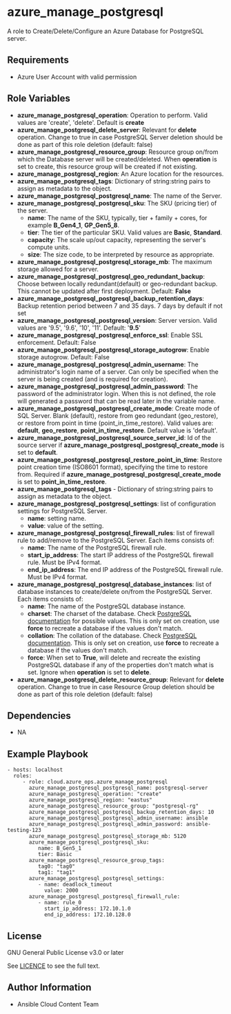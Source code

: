 azure_manage_postgresql
==================

A role to Create/Delete/Configure an Azure Database for PostgreSQL server.

Requirements
------------

* Azure User Account with valid permission

Role Variables
--------------

* **azure_manage_postgresql_operation**: Operation to perform. Valid values are 'create', 'delete'. Default is **create**
* **azure_manage_postgresql_delete_server**: Relevant for **delete** operation. Change to true in case PostgreSQL Server deletion should be done as part of this role deletion (default: false)
* **azure_manage_postgresql_resource_group**: Resource group on/from which the Database server will be created/deleted. When **operation** is set to create, this resource group will be created if not existing.
* **azure_manage_postgresql_region**: An Azure location for the resources.
* **azure_manage_postgresql_tags**: Dictionary of string:string pairs to assign as metadata to the object.
* **azure_manage_postgresql_postgresql_name**: The name of the Server.
* **azure_manage_postgresql_postgresql_sku**: The SKU (pricing tier) of the server.
  - **name**: The name of the SKU, typically, tier + family + cores, for example **B_Gen4_1**, **GP_Gen5_8**.
  - **tier**: The tier of the particular SKU. Valid values are **Basic**, **Standard**.
  - **capacity**: The scale up/out capacity, representing the server's compute units.
  - **size**: The size code, to be interpreted by resource as appropriate.
* **azure_manage_postgresql_postgresql_storage_mb**: The maximum storage allowed for a server.
* **azure_manage_postgresql_postgresql_geo_redundant_backup**: Choose between locally redundant(default) or geo-redundant backup. This cannot be updated after first deployment. Default: **False**
* **azure_manage_postgresql_postgresql_backup_retention_days**: Backup retention period between 7 and 35 days. 7 days by default if not set
* **azure_manage_postgresql_postgresql_version**: Server version. Valid values are '9.5', '9.6', '10', '11'. Default: '**9.5**'
* **azure_manage_postgresql_postgresql_enforce_ssl**: Enable SSL enforcement. Default: False
* **azure_manage_postgresql_postgresql_storage_autogrow**: Enable storage autogrow. Default: False
* **azure_manage_postgresql_postgresql_admin_username**: The administrator's login name of a server. Can only be specified when the server is being created (and is required for creation).
* **azure_manage_postgresql_postgresql_admin_password**: The password of the administrator login. When this is not defined, the role will generated a password that can be read later in the variable name.
* **azure_manage_postgresql_postgresql_create_mode**: Create mode of SQL Server. Blank (default), restore from geo redundant (geo_restore), or restore from point in time (point_in_time_restore). Valid values are: **default**, **geo_restore**, **point_in_time_restore**. Default value is 'default'.
* **azure_manage_postgresql_postgresql_source_server_id**: Id of the source server if **azure_manage_postgresql_postgresql_create_mode** is set to **default**.
* **azure_manage_postgresql_postgresql_restore_point_in_time**: Restore point creation time (ISO8601 format), specifying the time to restore from. Required if **azure_manage_postgresql_postgresql_create_mode** is set to **point_in_time_restore**.
* **azure_manage_postgresql_tags** - Dictionary of string:string pairs to assign as metadata to the object.
* **azure_manage_postgresql_postgresql_settings**: list of configuration settings for PostgreSQL Server. 
  - **name**: setting name.
  - **value**: value of the setting.
* **azure_manage_postgresql_postgresql_firewall_rules**: list of firewall rule to add/remove to the PostgreSQL Server. Each items consists of:
  - **name**: The name of the PostgreSQL firewall rule.
  - **start_ip_address**: The start IP address of the PostgreSQL firewall rule. Must be IPv4 format.
  - **end_ip_address**: The end IP address of the PostgreSQL firewall rule. Must be IPv4 format.
* **azure_manage_postgresql_postgresql_database_instances**: list of database instances to create/delete on/from the PostgreSQL Server. Each items consists of:
  - **name**: The name of the PostgreSQL database instance.
  - **charset**: The charset of the database. Check [PostgreSQL documentation](https://www.postgresql.org/docs/9.3/multibyte.html) for possible values. This is only set on creation, use **force** to recreate a database if the values don't match.
  - **collation**: The collation of the database. Check [PostgreSQL documentation](https://www.postgresql.org/docs/9.1/collation.html). This is only set on creation, use **force** to recreate a database if the values don't match.
  - **force**:  When set to **True**, will delete and recreate the existing PostgreSQL database if any of the properties don't match what is set. Ignore when **operation** is set to **delete**.
* **azure_manage_postgresql_delete_resource_group**: Relevant for **delete** operation. Change to true in case Resource Group deletion should be done as part of this role deletion (default: false) 


Dependencies
------------

- NA

Example Playbook
----------------

    - hosts: localhost
      roles:
         - role: cloud.azure_ops.azure_manage_postgresql
           azure_manage_postgresql_postgresql_name: postgresql-server
           azure_manage_postgresql_operation: "create"
           azure_manage_postgresql_region: "eastus"
           azure_manage_postgresql_resource_group: "postgresql-rg"
           azure_manage_postgresql_postgresql_backup_retention_days: 10
           azure_manage_postgresql_postgresql_admin_username: ansible
           azure_manage_postgresql_postgresql_admin_password: ansible-testing-123
           azure_manage_postgresql_postgresql_storage_mb: 5120
           azure_manage_postgresql_postgresql_sku:
              name: B_Gen5_1
              tier: Basic
           azure_manage_postgresql_resource_group_tags:
              tag0: "tag0"
              tag1: "tag1"
           azure_manage_postgresql_postgresql_settings:
              - name: deadlock_timeout
                value: 2000
           azure_manage_postgresql_postgresql_firewall_rule:
              - name: rule_0
                start_ip_address: 172.10.1.0
                end_ip_address: 172.10.128.0

License
-------

GNU General Public License v3.0 or later

See [LICENCE](https://github.com/redhat-cop/cloud.azure_ops/blob/main/LICENSE) to see the full text.

Author Information
------------------

- Ansible Cloud Content Team
